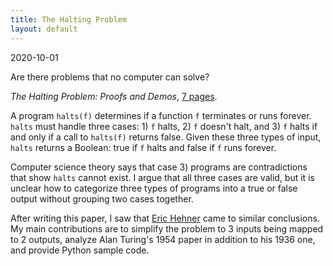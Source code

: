 ```yaml
---
title: The Halting Problem
layout: default
---
```

<p class="date">2020-10-01</p>

Are there problems that no computer can solve?

*The Halting Problem: Proofs and Demos*, <a href="/docs/wyde-halting.pdf">7 pages</a>.

A program `halts(f)` determines if a function `f` terminates or runs
forever. `halts` must handle three cases: 1) `f` halts, 2) `f` doesn't halt, and 3)
`f` halts if and only if a call to `halts(f)` returns false. Given these
three types of input, `halts` returns a Boolean: true if `f` halts and false
if `f` runs forever.

Computer science theory says that case 3) programs are contradictions that
show `halts` cannot exist. I argue that all three cases are valid, but it is
unclear how to categorize three types of programs into a true or false output
without grouping two cases together.

After writing this paper, I saw that <a href="http://www.cs.toronto.edu/~hehner/halting.html">Eric Hehner</a> came to similar conclusions. My main contributions are to simplify the problem to 3 inputs being mapped
  to 2 outputs, analyze Alan Turing's 1954 paper in addition to his 1936 one, and provide Python sample code.

